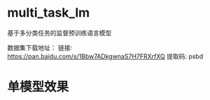 # multi_task_lm

基于多分类任务的监督预训练语言模型

数据集下载地址：
链接: https://pan.baidu.com/s/1Bbw7ADkgwnaS7H7FRXrfXQ 
提取码: psbd


# 单模型效果


